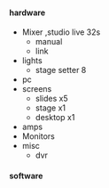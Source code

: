 #### hardware
- Mixer ,studio live 32s
  - manual
  - link
- lights
  - stage setter 8
- pc
- screens
    - slides x5
     - stage x1
     - desktop x1
- amps
- Monitors
- misc
  - dvr
#### software
